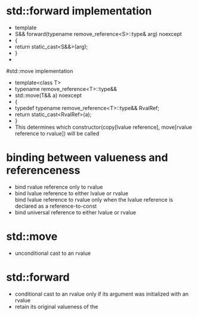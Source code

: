 

# std::forward implementation
 * template<class S>
 * S&& forward(typename remove_reference\<S>::type& arg) noexcept
 * {
 *  return static_cast<S&&>(arg);
 * }
 *


#std::move implementation
 * template\<class T>
 * typename remove_reference\<T>::type&&
 * std::move(T&& a) noexcept
 * {
 *  typedef typename remove_reference\<T>::type&& RvalRef;
 *  return static_cast\<RvalRef>(a);
 * }
 * This determines which constructor(copy[lvalue reference], move[rvalue reference to rvalue]) will be called
  
# binding between valueness and referenceness
- bind rvalue reference only to rvalue
- bind lvalue reference to either lvalue or rvalue<br>
        bind lvalue reference to rvalue only when the lvalue reference is declared as a reference-to-const
- bind universal reference to either lvalue or rvalue


# std::move
 * unconditional cast to an rvalue
  
# std::forward
 * conditional cast to an rvalue only if its argument was initialized with an rvalue
 * retain its original valueness of the 